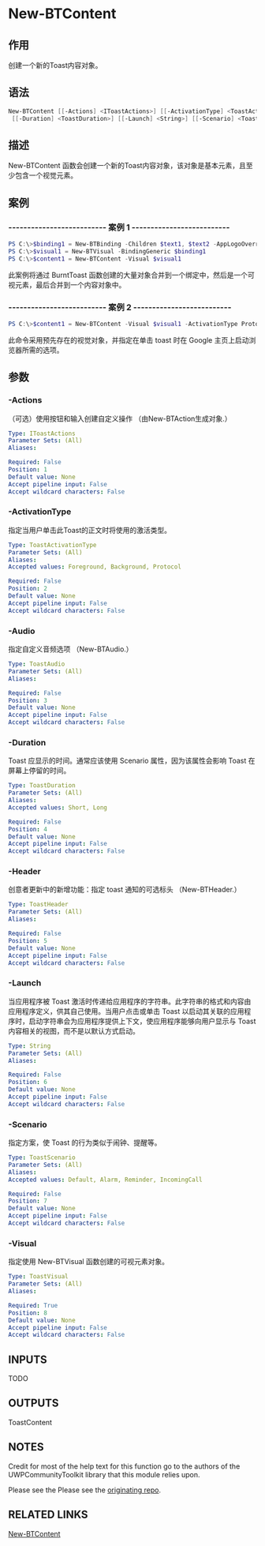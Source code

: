 # New-BTContent

## 作用
创建一个新的Toast内容对象。

## 语法

```powershell
New-BTContent [[-Actions] <IToastActions>] [[-ActivationType] <ToastActivationType>] [[-Audio] <ToastAudio>]
 [[-Duration] <ToastDuration>] [[-Launch] <String>] [[-Scenario] <ToastScenario>] [-Visual] <ToastVisual>
```

## 描述

New-BTContent 函数会创建一个新的Toast内容对象，该对象是基本元素，且至少包含一个视觉元素。

## 案例

### -------------------------- 案例 1 --------------------------

```powershell
PS C:\>$binding1 = New-BTBinding -Children $text1, $text2 -AppLogoOverride $image2
PS C:\>$visual1 = New-BTVisual -BindingGeneric $binding1
PS C:\>$content1 = New-BTContent -Visual $visual1
```

此案例将通过 BurntToast 函数创建的大量对象合并到一个绑定中，然后是一个可视元素，最后合并到一个内容对象中。


### -------------------------- 案例 2 --------------------------

```powershell
PS C:\>$content1 = New-BTContent -Visual $visual1 -ActivationType Protocol -Launch 'https://google.com'
```

此命令采用预先存在的视觉对象，并指定在单击 toast 时在 Google 主页上启动浏览器所需的选项。

## 参数

### -Actions

（可选）使用按钮和输入创建自定义操作 （由New-BTAction生成对象.）

```yaml
Type: IToastActions
Parameter Sets: (All)
Aliases:

Required: False
Position: 1
Default value: None
Accept pipeline input: False
Accept wildcard characters: False
```

### -ActivationType

指定当用户单击此Toast的正文时将使用的激活类型。

```yaml
Type: ToastActivationType
Parameter Sets: (All)
Aliases:
Accepted values: Foreground, Background, Protocol

Required: False
Position: 2
Default value: None
Accept pipeline input: False
Accept wildcard characters: False
```

### -Audio

指定自定义音频选项 （New-BTAudio.）

```yaml
Type: ToastAudio
Parameter Sets: (All)
Aliases:

Required: False
Position: 3
Default value: None
Accept pipeline input: False
Accept wildcard characters: False
```

### -Duration

Toast 应显示的时间。通常应该使用 Scenario 属性，因为该属性会影响 Toast 在屏幕上停留的时间。

```yaml
Type: ToastDuration
Parameter Sets: (All)
Aliases:
Accepted values: Short, Long

Required: False
Position: 4
Default value: None
Accept pipeline input: False
Accept wildcard characters: False
```

### -Header

创意者更新中的新增功能：指定 toast 通知的可选标头 （New-BTHeader.）

```yaml
Type: ToastHeader
Parameter Sets: (All)
Aliases:

Required: False
Position: 5
Default value: None
Accept pipeline input: False
Accept wildcard characters: False
```

### -Launch

当应用程序被 Toast 激活时传递给应用程序的字符串。此字符串的格式和内容由应用程序定义，供其自己使用。当用户点击或单击 Toast 以启动其关联的应用程序时，启动字符串会为应用程序提供上下文，使应用程序能够向用户显示与 Toast 内容相关的视图，而不是以默认方式启动。

```yaml
Type: String
Parameter Sets: (All)
Aliases:

Required: False
Position: 6
Default value: None
Accept pipeline input: False
Accept wildcard characters: False
```

### -Scenario

指定方案，使 Toast 的行为类似于闹钟、提醒等。

```yaml
Type: ToastScenario
Parameter Sets: (All)
Aliases:
Accepted values: Default, Alarm, Reminder, IncomingCall

Required: False
Position: 7
Default value: None
Accept pipeline input: False
Accept wildcard characters: False
```

### -Visual

指定使用 New-BTVisual 函数创建的可视元素对象。

```yaml
Type: ToastVisual
Parameter Sets: (All)
Aliases:

Required: True
Position: 8
Default value: None
Accept pipeline input: False
Accept wildcard characters: False
```

## INPUTS

TODO

## OUTPUTS

ToastContent

## NOTES

Credit for most of the help text for this function go to the authors of the UWPCommunityToolkit library that this module relies upon.

Please see the Please see the [originating repo](https://github.com/windows-toolkit/WindowsCommunityToolkit).

## RELATED LINKS

[New-BTContent](https://github.com/Windos/BurntToast/blob/main/Help/New-BTContent.md)
